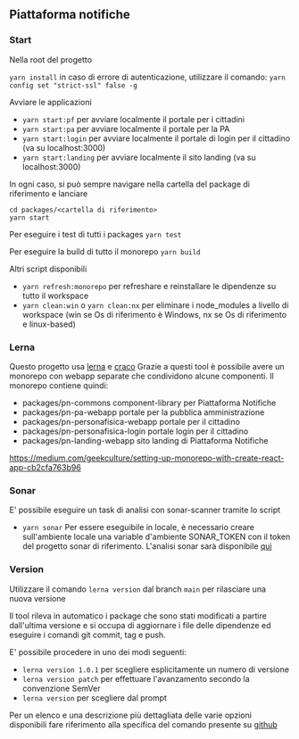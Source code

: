﻿## Piattaforma notifiche

### Start

Nella root del progetto

`yarn install`
in caso di errore di autenticazione, utilizzare il comando: 
`yarn config set "strict-ssl" false -g`

Avviare le applicazioni

- `yarn start:pf` per avviare localmente il portale per i cittadini
- `yarn start:pa` per avviare localmente il portale per la PA
- `yarn start:login` per avviare localmente il portale di login per il cittadino (va su localhost:3000)
- `yarn start:landing` per avviare localmente il sito landing (va su localhost:3000)

In ogni caso, si può sempre navigare nella cartella del package di riferimento e lanciare

```
cd packages/<cartella di riferimento>
yarn start
```

Per eseguire i test di tutti i packages
`yarn test`

Per eseguire la build di tutto il monorepo
`yarn build`

Altri script disponibili

- `yarn refresh:monorepo` per refreshare e reinstallare le dipendenze su tutto il workspace
- `yarn clean:win` o `yarn clean:nx` per eliminare i node_modules a livello di workspace (win se Os di riferimento è Windows, nx se Os di riferimento e linux-based)


### Lerna

Questo progetto usa [lerna](https://github.com/lerna/lerna) e [craco](https://github.com/gsoft-inc/craco)
Grazie a questi tool è possibile avere un monorepo con webapp separate che condividono alcune componenti.
Il monorepo contiene quindi:

- packages/pn-commons component-library per Piattaforma Notifiche
- packages/pn-pa-webapp portale per la pubblica amministrazione
- packages/pn-personafisica-webapp portale per il cittadino
- packages/pn-personafisica-login portale login per il cittadino
- packages/pn-landing-webapp sito landing di Piattaforma Notifiche

https://medium.com/geekculture/setting-up-monorepo-with-create-react-app-cb2cfa763b96


### Sonar

E' possibile eseguire un task di analisi con sonar-scanner tramite lo script
- `yarn sonar`
Per essere eseguibile in locale, è necessario creare sull'ambiente locale una variable d'ambiente SONAR_TOKEN con il token del progetto sonar di riferimento.
L'analisi sonar sarà disponibile [qui](https://sonarcloud.io/project/overview?id=pagopa_pn-frontend)


### Version

Utilizzare il comando `lerna version` dal branch `main` per rilasciare una nuova versione

Il tool rileva in automatico i package che sono stati modificati a partire dall'ultima versione e si occupa di aggiornare i file delle dipendenze ed eseguire i comandi git commit, tag e push.

E' possibile procedere in uno dei modi seguenti:
- `lerna version 1.0.1` per scegliere esplicitamente un numero di versione
- `lerna version patch` per effettuare l'avanzamento secondo la convenzione SemVer
- `lerna version`       per scegliere dal prompt


Per un elenco e una descrizione più dettagliata delle varie opzioni disponibili fare riferimento alla specifica del comando presente su [github](https://github.com/lerna/lerna/tree/main/commands/version)